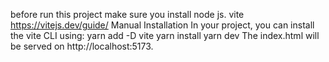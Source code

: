 before run this project make sure you install node js. vite  https://vitejs.dev/guide/ 
Manual Installation
In your project, you can install the vite CLI using:
yarn add -D vite 
yarn install 
yarn dev 
The index.html will be served on http://localhost:5173.
